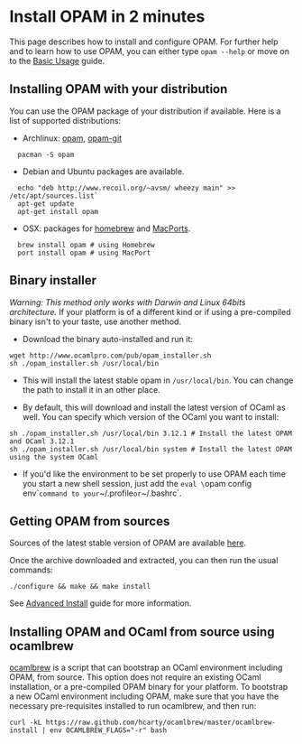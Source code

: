 # Install OPAM in 2 minutes

This page describes how to install and configure OPAM.
For further help and to learn how to use OPAM, you can either type
`opam --help` or move on to the [Basic Usage](Basic_Usage.html) guide.

## Installing OPAM with your distribution

You can use the OPAM package of your distribution if
available. Here is a list of supported distributions:

* Archlinux: [opam](http://aur.archlinux.org/packages.php?ID=62127),
  [opam-git](http://aur.archlinux.org/packages.php?ID=62387)
```
  pacman -S opam
```

* Debian and Ubuntu packages are available.
```
  echo "deb http://www.recoil.org/~avsm/ wheezy main" >> /etc/apt/sources.list`
  apt-get update
  apt-get install opam
```

* OSX: packages for [homebrew](http://mxcl.github.com/homebrew/) and [MacPorts](http://www.macports.org/).
```
  brew install opam # using Homebrew
  port install opam # using MacPort
```

## Binary installer

*Warning: This method only works with Darwin and Linux 64bits architecture.* If your
platform is of a different kind or if using a pre-compiled binary isn't to your
taste, use another method.

- Download the binary auto-installed and run it:

```
wget http://www.ocamlpro.com/pub/opam_installer.sh
sh ./opam_installer.sh /usr/local/bin
```

- This will install the latest stable opam in `/usr/local/bin`. You can change
the path to install it in an other place.

- By default, this will download and install the latest version of OCaml as well.
You can specify which version of the OCaml you want to install:

```
sh ./opam_installer.sh /usr/local/bin 3.12.1 # Install the latest OPAM and OCaml 3.12.1
sh ./opam_installer.sh /usr/local/bin system # Install the latest OPAM using the system OCaml
```

- If you'd like the environment to be set properly to use OPAM each time you
start a new shell session, just add the `eval \`opam config env\`` command to
your `~/.profile` or `~/.bashrc`.

## Getting OPAM from sources

Sources of the latest stable version of OPAM are available [here](https://github.com/OCamlPro/opam/archive/latest.tar.gz).

Once the archive downloaded and extracted, you can then run the usual commands:

```
./configure && make && make install
```

See [Advanced Install](Advanced_Install.html) guide for more information.

## Installing OPAM and OCaml from source using ocamlbrew

[ocamlbrew](https://github.com/hcarty/ocamlbrew) is a script that can bootstrap an OCaml environment including OPAM, from source.  This option does not require an existing OCaml installation, or a pre-compiled OPAM binary for your platform.  To bootstrap a new OCaml environment including OPAM, make sure that you have the necessary pre-requisites installed to run ocamlbrew, and then run:

```
curl -kL https://raw.github.com/hcarty/ocamlbrew/master/ocamlbrew-install | env OCAMLBREW_FLAGS="-r" bash
```